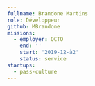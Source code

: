 ```yaml
---
fullname: Brandone Martins
role: Développeur
github: MBrandone
missions:
  - employer: OCTO
    end: ''
    start: '2019-12-à2'
    status: service
startups:
  - pass-culture
---
```

